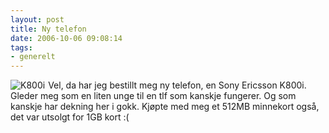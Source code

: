 ```yaml
---
layout: post
title: Ny telefon
date: 2006-10-06 09:08:14
tags: 
- generelt
---
```

<a class="imagelink" href="http://pjatt.net/images/2006/10/k800i1.jpg" title="K800i"><img id="image350" src="http://pjatt.net/images/2006/10/k800i1.forhaandsvisning.jpg" alt="K800i" align="left" style="margin-right: 5px;" /></a>

Vel, da har jeg bestillt meg ny telefon, en Sony Ericsson K800i. Gleder meg som en liten unge til en tlf som kanskje fungerer. Og som kanskje har dekning her i gokk. Kjøpte med meg et 512MB minnekort også, det var utsolgt for 1GB kort :(
